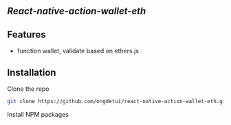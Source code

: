 
## _React-native-action-wallet-eth_


## Features

- function wallet, validate based on ethers.js


## Installation

Clone the repo
   ```sh
   git clone https://github.com/ongdetui/react-native-action-wallet-eth.git
   ```
Install NPM packages
